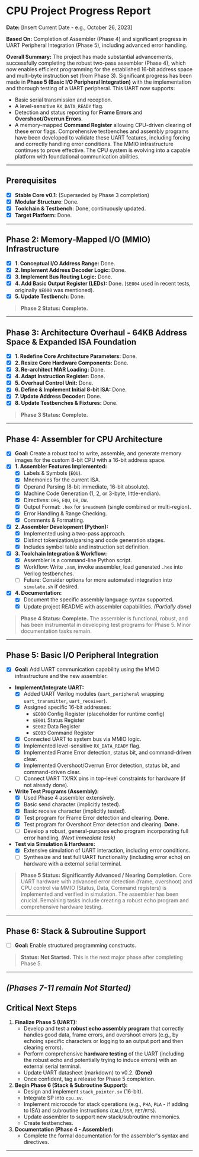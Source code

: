 # CPU Project Progress Report

**Date:** [Insert Current Date - e.g., October 26, 2023]

**Based On:** Completion of Assembler (Phase 4) and significant progress in UART Peripheral Integration (Phase 5), including advanced error handling.

**Overall Summary:**
The project has made substantial advancements, successfully completing the robust two-pass assembler (Phase 4), which now enables efficient programming for the established 16-bit address space and multi-byte instruction set (from Phase 3).
Significant progress has been made in **Phase 5 (Basic I/O Peripheral Integration)** with the implementation and thorough testing of a UART peripheral. This UART now supports:

* Basic serial transmission and reception.
* A level-sensitive `RX_DATA_READY` flag.
* Detection and status reporting for **Frame Errors** and **Overshoot/Overrun Errors**.
* A memory-mapped **Command Register** allowing CPU-driven clearing of these error flags.
Comprehensive testbenches and assembly programs have been developed to validate these UART features, including forcing and correctly handling error conditions. The MMIO infrastructure continues to prove effective. The CPU system is evolving into a capable platform with foundational communication abilities.

---

## Prerequisites

* [x] **Stable Core v0.1**: (Superseded by Phase 3 completion)
* [x] **Modular Structure**: Done.
* [x] **Toolchain & Testbench**: Done, continuously updated.
* [x] **Target Platform:** Done.

---

## Phase 2: Memory‑Mapped I/O (MMIO) Infrastructure

* [x] **1. Conceptual I/O Address Range:** Done.
* [x] **2. Implement Address Decoder Logic:** Done.
* [x] **3. Implement Bus Routing Logic:** Done.
* [x] **4. Add Basic Output Register (LEDs):** Done. (`$E004` used in recent tests, originally `$E000` was mentioned).
* [x] **5. Update Testbench:** Done.

> **Phase 2 Status:** **Complete.**

---

## Phase 3: Architecture Overhaul - 64KB Address Space & Expanded ISA Foundation

* [x] **1. Redefine Core Architecture Parameters:** Done.
* [x] **2. Resize Core Hardware Components:** Done.
* [x] **3. Re-architect MAR Loading:** Done.
* [x] **4. Adapt Instruction Register:** Done.
* [x] **5. Overhaul Control Unit:** Done.
* [x] **6. Define & Implement Initial 8-bit ISA:** Done.
* [x] **7. Update Address Decoder:** Done.
* [x] **8. Update Testbenches & Fixtures:** Done.

> **Phase 3 Status:** **Complete.**

---

## Phase 4: Assembler for CPU Architecture

* [x] **Goal:** Create a robust tool to write, assemble, and generate memory images for the custom 8-bit CPU with a 16-bit address space.
* [x] **1. Assembler Features Implemented:**
  * [x] Labels & Symbols (`EQU`).
  * [x] Mnemonics for the current ISA.
  * [x] Operand Parsing (8-bit immediate, 16-bit absolute).
  * [x] Machine Code Generation (1, 2, or 3-byte, little-endian).
  * [x] Directives: `ORG`, `EQU`, `DB`, `DW`.
  * [x] Output Format: `.hex` for `$readmemh` (single combined or multi-region).
  * [x] Error Handling & Range Checking.
  * [x] Comments & Formatting.
* [x] **2. Assembler Development (Python):**
  * [x] Implemented using a two-pass approach.
  * [x] Distinct tokenization/parsing and code generation stages.
  * [x] Includes symbol table and instruction set definition.
* [x] **3. Toolchain Integration & Workflow:**
  * [x] Assembler is a command-line Python script.
  * [x] Workflow: Write `.asm`, invoke assembler, load generated `.hex` into Verilog testbenches.
  * [ ] Future: Consider options for more automated integration into `simulate.sh` if desired.
* [x] **4. Documentation:**
  * [x] Document the specific assembly language syntax supported. 
  * [x] Update project README with assembler capabilities. *(Partially done)*

> **Phase 4 Status:** **Complete.** The assembler is functional, robust, and has been instrumental in developing test programs for Phase 5. Minor documentation tasks remain.

---

## Phase 5: Basic I/O Peripheral Integration

* [x] **Goal:** Add UART communication capability using the MMIO infrastructure and the new assembler.
* **Implement/Integrate UART:**
  * [x] Added UART Verilog modules (`uart_peripheral` wrapping `uart_transmitter`, `uart_receiver`).
  * [x] Assigned specific 16-bit addresses:
    * `$E000` Config Register (placeholder for runtime config)
    * `$E001` Status Register
    * `$E002` Data Register
    * `$E003` Command Register
  * [x] Connected UART to system bus via MMIO logic.
  * [x] Implemented level-sensitive `RX_DATA_READY` flag.
  * [x] Implemented Frame Error detection, status bit, and command-driven clear.
  * [x] Implemented Overshoot/Overrun Error detection, status bit, and command-driven clear.
  * [ ] Connect UART TX/RX pins in top-level constraints for hardware (if not already done).
* **Write Test Programs (Assembly):**
  * [x] Used Phase 4 assembler extensively.
  * [x] Basic send character (implicitly tested).
  * [x] Basic receive character (implicitly tested).
  * [x] Test program for Frame Error detection and clearing. **Done.**
  * [x] Test program for Overshoot Error detection and clearing. **Done.**
  * [ ] Develop a robust, general-purpose echo program incorporating full error handling. *(Next immediate task)*
* **Test via Simulation & Hardware:**
  * [x] Extensive simulation of UART interaction, including error conditions.
  * [ ] Synthesize and test full UART functionality (including error echo) on hardware with a external serial terminal.

> **Phase 5 Status:** **Significantly Advanced / Nearing Completion.** Core UART hardware with advanced error detection (frame, overshoot) and CPU control via MMIO (Status, Data, Command registers) is implemented and verified in simulation. The assembler has been crucial. Remaining tasks include creating a robust echo program and comprehensive hardware testing.

---

## Phase 6: Stack & Subroutine Support

* [ ] **Goal:** Enable structured programming constructs.

> **Status:** **Not Started.** This is the next major phase after completing Phase 5.

---

*(Phases 7-11 remain Not Started)*
---

## Critical Next Steps

1. **Finalize Phase 5 (UART):**
    * Develop and test a **robust echo assembly program** that correctly handles good data, frame errors, and overshoot errors (e.g., by echoing specific characters or logging to an output port and then clearing errors).
    * Perform comprehensive **hardware testing** of the UART (including the robust echo and potentially trying to induce errors) with an external serial terminal.
    * Update UART datasheet (markdown) to v0.2. **(Done)**
    * Once confident, tag a release for Phase 5 completion.
2. **Begin Phase 6 (Stack & Subroutine Support):**
    * Design and implement `stack_pointer.sv` (16-bit).
    * Integrate SP into `cpu.sv`.
    * Implement microcode for stack operations (e.g., `PHA`, `PLA` - if adding to ISA) and subroutine instructions (`CALL`/`JSR`, `RET`/`RTS`).
    * Update assembler to support new stack/subroutine mnemonics.
    * Create testbenches.
3. **Documentation (Phase 4 - Assembler):**
    * Complete the formal documentation for the assembler's syntax and directives.

---
